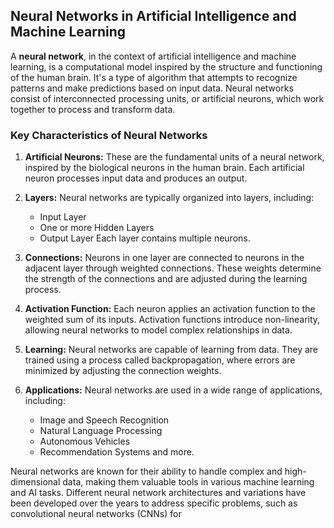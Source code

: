 ## Neural Networks in Artificial Intelligence and Machine Learning

A **neural network**, in the context of artificial intelligence and machine learning, is a computational model inspired by the structure and functioning of the human brain. It's a type of algorithm that attempts to recognize patterns and make predictions based on input data. Neural networks consist of interconnected processing units, or artificial neurons, which work together to process and transform data.

### Key Characteristics of Neural Networks

1. **Artificial Neurons:** These are the fundamental units of a neural network, inspired by the biological neurons in the human brain. Each artificial neuron processes input data and produces an output.

2. **Layers:** Neural networks are typically organized into layers, including:
   - Input Layer
   - One or more Hidden Layers
   - Output Layer
   Each layer contains multiple neurons.

3. **Connections:** Neurons in one layer are connected to neurons in the adjacent layer through weighted connections. These weights determine the strength of the connections and are adjusted during the learning process.

4. **Activation Function:** Each neuron applies an activation function to the weighted sum of its inputs. Activation functions introduce non-linearity, allowing neural networks to model complex relationships in data.

5. **Learning:** Neural networks are capable of learning from data. They are trained using a process called backpropagation, where errors are minimized by adjusting the connection weights.

6. **Applications:** Neural networks are used in a wide range of applications, including:
   - Image and Speech Recognition
   - Natural Language Processing
   - Autonomous Vehicles
   - Recommendation Systems
   and more.

Neural networks are known for their ability to handle complex and high-dimensional data, making them valuable tools in various machine learning and AI tasks. Different neural network architectures and variations have been developed over the years to address specific problems, such as convolutional neural networks (CNNs) for
